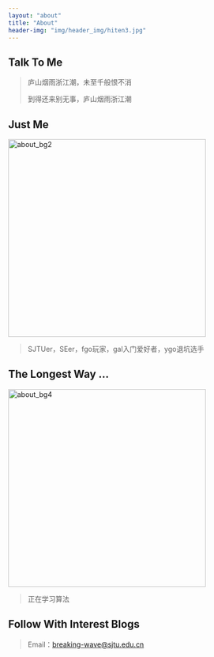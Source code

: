 ```yaml
---
layout: "about"
title: "About"
header-img: "img/header_img/hiten3.jpg"
---
```


## Talk To Me

> 庐山烟雨浙江潮，未至千般恨不消
>
> 到得还来别无事，庐山烟雨浙江潮



## Just Me

<img src="/img/scenery/about_bg2.jpg" width="400" alt="about_bg2"></img>

> SJTUer，SEer，fgo玩家，gal入门爱好者，ygo退坑选手



## The Longest Way ...

<img src="/img/scenery/about_bg4.jpg" width="400" alt="about_bg4"></img>

>  正在学习算法


## Follow With Interest Blogs

> Email：breaking-wave@sjtu.edu.cn

